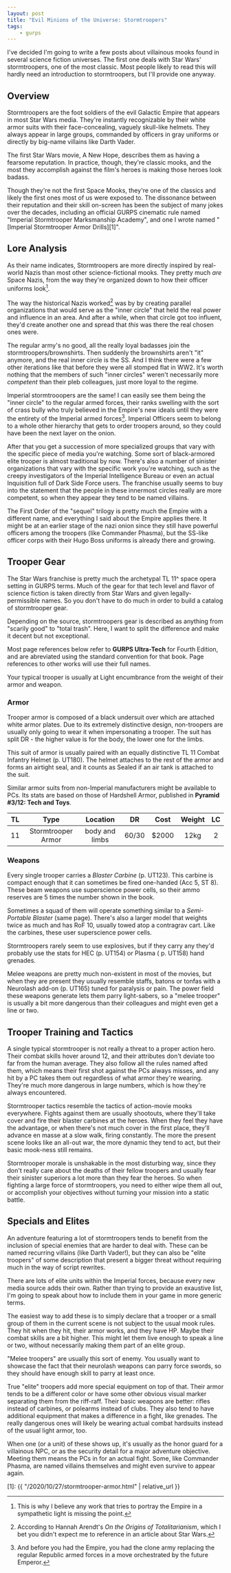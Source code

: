 ```yaml
---
layout: post
title: "Evil Minions of the Universe: Stormtroopers"
tags:
    - gurps
---
```


I've decided I'm going to write a few posts about villainous mooks found in
several science fiction universes. The first one deals with Star Wars'
stormtroopers, one of the most classic. Most people likely to read this will
hardly need an introduction to stormtroopers, but I'll provide one anyway.

## Overview

Stormtroopers are the foot soldiers of the evil Galactic Empire that appears in
most Star Wars media. They're instantly recognizable by their white armor suits
with their face-concealing, vaguely skull-like helmets. They always appear in
large groups, commanded by officers in gray uniforms or directly by big-name
villains like Darth Vader.

The first Star Wars movie, A New Hope, describes them as having a fearsome
reputation. In practice, though, they're classic mooks, and the most they
accomplish against the film's heroes is making those heroes look badass.

Though they're not the first Space Mooks, they're one of the classics and likely
the first ones most of us were exposed to. The dissonance between their
reputation and their skill on-screen has been the subject of many jokes over the
decades, including an official GURPS cinematic rule named "Imperial Stormtrooper
Marksmanship Academy", and one I wrote named "[Imperial Stormtrooper Armor
Drills][1]".

## Lore Analysis

As their name indicates, Stormtroopers are more directly inspired by real-world
Nazis than most other science-fictional mooks. They pretty much _are_ Space
Nazis, from the way they're organized down to how their officer uniforms
look[^1].

The way the historical Nazis worked[^2] was by by creating parallel
organizations that would serve as the "inner circle" that held the real power
and influence in an area. And after a while, when that circle got too influent,
they'd create another one and spread that _this_ was there the real chosen ones
were.

The regular army's no good, all the really loyal badasses join the
stormtroopers/brownshirts. Then suddenly the brownshirts aren't "it" anymore,
and the real inner circle is the SS. And I think there were a few other
iterations like that before they were all stomped flat in WW2. It's worth
nothing that the members of such "inner circles" weren't necessarily more
_competent_ than their pleb colleagues, just more loyal to the regime.

Imperial stormtrooopers are the same! I can easily see them being the "inner
circle" to the regular armed forces, their ranks swelling with the sort of crass
bully who truly believed in the Empire's new ideals until they were the entirety
of the Imperial armed forces[^3]. Imperial Officers seem to belong to a whole
other hierarchy that gets to order troopers around, so they could have been the
next layer on the onion.

After that you get a succession of more specialized groups that vary with the
specific piece of media you're watching. Some sort of black-armored elite
trooper is almost traditional by now. There's also a number of sinister
organizations that vary with the specific work you're watching, such as the
creepy investigators of the Imperial Intelligence Bureau or even an actual
Inquisition full of Dark Side Force users. The franchise usually seems to buy
into the statement that the people in these innermost circles really are more
competent, so when they appear they tend to be named villains.

The First Order of the "sequel" trilogy is pretty much the Empire with a
different name, and everything I said about the Empire applies there. It might
be at an earlier stage of the nazi onion since they still have powerful officers
among the troopers (like Commander Phasma), but the SS-like officer corps with
their Hugo Boss uniforms is already there and growing.

## Trooper Gear

The Star Wars franchise is pretty much the archetypal TL 11^ space opera setting
in GURPS terms. Much of the gear for that tech level and flavor of science
fiction is taken directly from Star Wars and given legally-permissible names. So
you don't have to do much in order to build a catalog of stormtrooper gear.

Depending on the source, stormtroopers gear is described as anything from
"scarily good" to "total trash". Here, I want to split the difference and make
it decent but not exceptional.

Most page references below refer to **GURPS Ultra-Tech** for Fourth Edition, and
are abreviated using the standard convention for that book. Page references to
other works will use their full names.

Your typical trooper is usually at Light encumbrance from the weight of their
armor and weapon.

### Armor

Trooper armor is composed of a black undersuit over which are attached white
armor plates. Due to its extremely distinctive design, non-troopers are usually
only going to wear it when impersonating a trooper. The suit has split DR - the
higher value is for the body, the lower one for the limbs.

This suit of armor is usually paired with an equally distinctive TL 11 Combat
Infantry Helmet (p. UT180). The helmet attaches to the rest of the
armor and forms an airtight seal, and it counts as Sealed if an air tank is
attached to the suit.

Similar armor suits from non-Imperial manufacturers might be available to
PCs. Its stats are based on those of Hardshell Armor, published in **Pyramid
#3/12: Tech and Toys**.

| TL | Type               | Location       | DR    | Cost  | Weight | LC |
|:--:|:------------------:|:--------------:|:-----:|:-----:|:------:|:--:|
| 11 | Stormtrooper Armor | body and limbs | 60/30 | $2000 | 12kg   | 2  |

### Weapons

Every single trooper carries a _Blaster Carbine_ (p. UT123). This carbine is
compact enough that it can sometimes be fired one-handed (Acc 5, ST 8). These
beam weapons use superscience power cells, so their ammo reserves are 5 times
the number shown in the book.

Sometimes a squad of them will operate something similar to a _Semi-Portable
Blaster_ (same page). There's also a larger model that weights twice as much and
has RoF 10, usually towed atop a contragrav cart. Like the carbines, these user
superscience power cells.

Stormtroopers rarely seem to use explosives, but if they carry any they'd
probably use the stats for HEC (p. UT154) or Plasma ( p. UT158) hand grenades.

Melee weapons are pretty much non-existent in most of the movies, but when they
are present they usually resemble staffs, batons or tonfas with a Neurolash
add-on (p. UT165) tuned for paralysis or pain. The power field these weapons
generate lets them parry light-sabers, so a "melee trooper" is usually a bit
more dangerous than their colleagues and might even get a line or two.

## Trooper Training and Tactics

A single typical stormtrooper is not really a threat to a proper action
hero. Their combat skills hover around 12, and their attributes don't deviate
too far from the human average. They also follow all the rules named afted them,
which means their first shot against the PCs always misses, and any hit by a PC
takes them out regardless of what armor they're wearing. They're much more
dangerous in large numbers, which is how they're always encountered.

Stormtrooper tactics resemble the tactics of action-movie mooks
everywhere. Fights against them are usually shootouts, where they'll take cover
and fire their blaster carbines at the heroes. When they feel they have the
advantage, or when there's not much cover in the first place, they'll advance
en masse at a slow walk, firing constantly. The more the present scene looks
like an all-out war, the more dynamic they tend to act, but their basic
mook-ness still remains.

Stormtrooper morale is unshakable in the most disturbing way, since they don't
really care about the deaths of their fellow troopers and usually fear their
sinister superiors a lot more than they fear the heroes. So when fighting a
large force of stormtroopers, you need to either wipe them all out, or
accomplish your objectives without turning your mission into a static battle.

## Specials and Elites

An adventure featuring a lot of stormtroopers tends to benefit from the
inclusion of special enemies that are harder to deal with. These can be named
recurring villains (like Darth Vader!), but they can also be "elite troopers" of
some description that present a bigger threat without requiring much in the way
of script rewrites.

There are lots of elite units within the Imperial forces, because every new
media source adds their own. Rather than trying to provide an exaustive list,
I'm going to speak about how to include them in your game in more generic terms.

The easiest way to add these is to simply declare that a trooper or a small
group of them in the current scene is not subject to the usual mook rules. They
hit when they hit, their armor works, and they have HP. Maybe their combat
skills are a bit higher. This might let them live enough to speak a line or two,
without necessarily making them part of an elite group.

"Melee troopers" are usually this sort of enemy. You usually want to
showcase the fact that their neurolash weapons can parry force swords, so they
should have enough skill to parry at least once.

True "elite" troopers add more special equipment on top of that. Their armor
tends to be a different color or have some other obvious visual marker
separating them from the riff-raff. Their basic weapons are better: rifles
instead of carbines, or polearms instead of clubs. They also tend to have
additional equipment that makes a difference in a fight, like grenades. The
really dangerous ones will likely be wearing actual combat hardsuits instead of
the usual light armor, too.

When one (or a unit) of these shows up, it's usually as the honor guard for a
villainous NPC, or as the security detail for a major adventure
objective. Meeting them means the PCs in for an actual fight. Some, like
Commander Phasma, are named villains themselves and might even survive to appear
again.

[^1]: This is why I believe any work that tries to portray the Empire in a
    sympathetic light is missing the point.

[^2]: According to Hannah Arendt's _On the Origins of Totalitarianism_, which I
    bet you didn't expect me to reference in an article about Star Wars.

[^3]: And before you had the Empire, you had the clone army replacing the
    regular Republic armed forces in a move orchestrated by the future Emperor.

[1]: {{ "/2020/10/27/stormtrooper-armor.html" | relative_url }}
